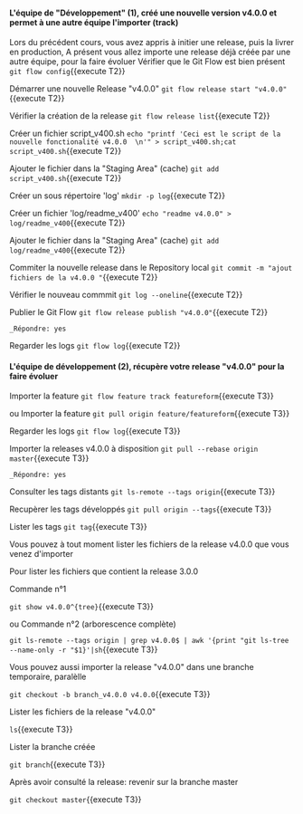 #### L'équipe de "Développement" (1), créé une nouvelle version v4.0.0 et permet à une autre équipe l'importer (track)
 
Lors du précédent cours, vous avez  appris à initier une release, puis la livrer en production,
A présent vous allez importe une release déjà créée par une autre équipe, pour la faire évoluer
Vérifier que le Git Flow est bien présent
 `git flow config`{{execute T2}}

 Démarrer une nouvelle Release  "v4.0.0"
 `git flow release start "v4.0.0"`{{execute T2}}
 
 Vérifier la création de la release
 `git flow release list`{{execute T2}}

 Créer un fichier script_v400.sh
 `echo "printf 'Ceci est le script de la nouvelle fonctionalité v4.0.0  \n'" > script_v400.sh;cat script_v400.sh`{{execute T2}}
 
 Ajouter le fichier dans la "Staging Area" (cache)
 `git add script_v400.sh`{{execute T2}}
 
 Créer un sous répertoire 'log'
 `mkdir -p log`{{execute T2}}
 
 Créer un fichier 'log/readme_v400'
 `echo "readme v4.0.0" > log/readme_v400`{{execute T2}}
 
  Ajouter le fichier dans la "Staging Area" (cache)
 `git add log/readme_v400`{{execute T2}}
 
 Commiter la nouvelle release dans le Repository local 
  `git commit -m "ajout fichiers de la v4.0.0 "`{{execute T2}}
   
 Vérifier le nouveau commmit
 `git log --oneline`{{execute T2}}
 
 Publier le Git Flow 
 `git flow release publish "v4.0.0"`{{execute T2}}
 
 ```
 _Répondre: yes
  ```
 
 Regarder les logs 
 `git flow log`{{execute T2}}
 
 
 
#### L'équipe de développement (2), récupère votre release "v4.0.0" pour la faire évoluer


Importer la feature
  `git flow feature track featureform`{{execute T3}}

ou Importer la feature
  `git pull origin feature/featureform`{{execute T3}}


 
 Regarder les logs 
  `git flow log`{{execute T3}}






Importer la releases  v4.0.0 à disposition
  `git pull --rebase origin master`{{execute T3}}
 ```
 _Répondre: yes
  ```

Consulter les tags distants 
  `git ls-remote --tags origin`{{execute T3}}



Recupèrer les tags développés
  `git pull origin --tags`{{execute T3}}


Lister les tags
  `git tag`{{execute T3}}



Vous pouvez à tout moment lister les fichiers de la release v4.0.0 que vous venez d'importer

Pour lister les fichiers que contient la release 3.0.0

   Commande n°1
   
  `git show v4.0.0^{tree}`{{execute T3}}
  
  ou 
  Commande n°2  (arborescence complète)
  
  `git ls-remote --tags origin | grep v4.0.0$ | awk '{print "git ls-tree --name-only -r "$1}'|sh`{{execute T3}}

Vous pouvez aussi importer la release "v4.0.0"  dans une branche temporaire, paralèlle

  `git checkout -b branch_v4.0.0 v4.0.0`{{execute T3}}

Lister les fichiers de la release "v4.0.0"  

  `ls`{{execute T3}}

Lister la branche créée

  `git branch`{{execute T3}}

Après avoir consulté la release: revenir sur la branche master

  `git checkout master`{{execute T3}}
